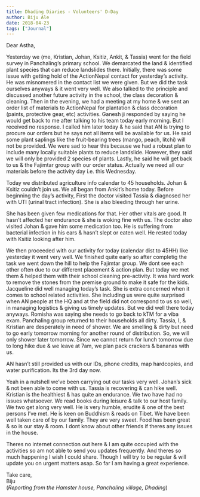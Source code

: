 ```yaml
---
title: Dhading Diaries - Volunteers' D-Day
author: Biju Ale
date: 2018-04-23
tags: ["Journal"]
---
```


Dear Astha,

Yesterday we (me, Kristian, Johan, Ksitiz, Ankit, & Tassia) went for the field survey in Panchaling’s primary school. We demarcated the land & identified plant species that can reduce landslides there. Initially, there was some issue with getting hold of the ActionNepal contact for yesterday’s activity. He was misnomered in the contact list we were given. But we did the task ourselves anyways & it went very well. We also talked to the principle and discussed another future activity in the school, the class decoration & cleaning. Then in the evening, we had a meeting at my home & we sent an order list of materials to ActionNepal for plantation & class decoration (paints, protective gear, etc) activities. Ganesh ji responded by saying he would get back to me after talking to his team today early morning. But I received no response. I called him later today & he said that AN is trying to procure our orders but he says not all items will be available for us. He said some plant saplings like the fruit-bearing trees (mango, peach, litchi) will not be provided. We were sad to hear this because we had a robust plan to include many locally suitable plants to reduce landslide. However, they said we will only be provided 2 species of plants. Lastly, he said he will get back to us & the Fajimtar group with our order status. Actually we need all our materials before the activity day i.e. this Wednesday.

Today we distributed agriculture info calendar to 45 households. Johan & Ksitiz couldn’t join us. We all began from Ankit’s home today. Before beginning the day’s activity, First the doctor visited Tassia & diagnosed her with UTI (urinal tract infection). She is also bleeding through her urine.

She has been given few medications for that. Her other vitals are good. It hasn’t affected her endurance & she is woking fine with us. The doctor also visited Johan & gave him some medication too. He is suffering from bacterial infection in his ears & hasn’t slept or eaten well. He rested today with Ksitiz looking after him.

We then proceeded with our activity for today (calendar dist to 45HH) like yesterday it went very well. We finished quite early so after completig the task we went down the hill to help the Fajimtar group. We dont see each other often due to our different placement & action plan. But today we met them & helped them with their school cleaning pre-activity. It was hard work to remove the stones from the premise ground to make it safe for the kids. Jacqueline did well managing today’s task. She is extra concerned when it comes to school related activities. She including us were quite surprised when AN people at the HQ and at the field did not correspond to us so well, in managing logistics & giving us timely updates. But we did well there today anyways. Romisha was saying she needs to go back to kTM for a viba exam. Panchaling group returned to their households all dirty. Tassia, I, & Kristian are desperately in need of shower. We are smelling & dirty but need to go early tomorrow morning for another round of distribution. So, we will only shower later tomorrow. Since we cannot return for lunch tomorrow due to long hike due & we leave at 7am, we plan pack crackers & bananas with us.

AN hasn’t still provided us with our IDs, phone credits, map hardcopies, and water purification. Its the 3rd day now.

Yeah in a nutshell we’ve been carrying out our tasks very well. Johan’s sick & not been able to come with us. Tassia is recovering & can hike well. Kristian is the healthiest & has quite an endurance. We two have had no issues whatsoever. We read books during leisure & talk to our host family. We two get along very well. He is very humble, erudite & one of the best persons I’ve met. He is keen on Buddhism & reads on Tibet. We have been well taken care of by our family. They are very sweet. Food has been great & so is our stay & room. I dont know about other friends if theres any issues in the house.

Theres no internet connection out here & I am quite occupied with the activities so am not able to send you updates frequently. And theres so much happening I wish I could share. Though I will try to be regular & will update you on urgent matters asap. So far I am having a great experience.

Take care,  
Biju  
(_Reporting from the Hamster house, Panchaling village, Dhading_)
